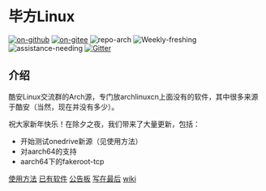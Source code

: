 # 毕方Linux

[![on-github](https://img.shields.io/badge/ON-GitHub-blue "on-github")](https://github.com/CoolapkLinux/coolapk-linux) [![on-gitee](https://img.shields.io/badge/ON-Gitee-orange "on-gitee")](https://gitee.com/alexander-huang/coolapk-linux)    ![repo-arch](https://img.shields.io/badge/repo-Arch%20Linux-9cf)
![Weekly-freshing](https://img.shields.io/badge/Weekly-freshing-brightgreen) ![assistance-needing](https://img.shields.io/badge/Assistance-needing-inactive) [![Gitter](https://badges.gitter.im/gitter_for_coolapklinux/coolroom.svg)](https://gitter.im/gitter_for_coolapklinux/coolroom?utm_source=badge&utm_medium=badge&utm_campaign=pr-badge) 

## 介绍

酷安Linux交流群的Arch源，专门放archlinuxcn上面没有的软件，其中很多来源于酷安（当然，现在并没有多少）。

祝大家新年快乐！在除夕之夜，我们带来了大量更新，包括：

- 开始测试onedrive新源（见使用方法）
- 对aarch64的支持
- aarch64下的fakeroot-tcp

[使用方法](docs/getting-started.md)   [已有软件](docs/packages.md)   [公告板](docs/notice.md)   [写在最后](docs/contact.md) [wiki](README.md)
